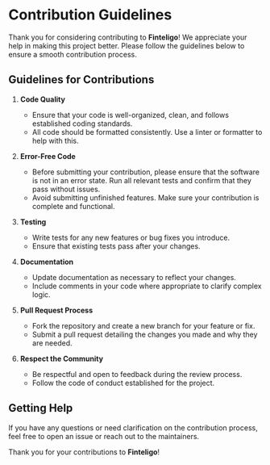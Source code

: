 # Contribution Guidelines

Thank you for considering contributing to **Finteligo**! We appreciate your help in making this project better. Please follow the guidelines below to ensure a smooth contribution process.

## Guidelines for Contributions

1. **Code Quality**

   - Ensure that your code is well-organized, clean, and follows established coding standards.
   - All code should be formatted consistently. Use a linter or formatter to help with this.

2. **Error-Free Code**

   - Before submitting your contribution, please ensure that the software is not in an error state. Run all relevant tests and confirm that they pass without issues.
   - Avoid submitting unfinished features. Make sure your contribution is complete and functional.

3. **Testing**

   - Write tests for any new features or bug fixes you introduce.
   - Ensure that existing tests pass after your changes.

4. **Documentation**

   - Update documentation as necessary to reflect your changes.
   - Include comments in your code where appropriate to clarify complex logic.

5. **Pull Request Process**

   - Fork the repository and create a new branch for your feature or fix.
   - Submit a pull request detailing the changes you made and why they are needed.

6. **Respect the Community**
   - Be respectful and open to feedback during the review process.
   - Follow the code of conduct established for the project.

## Getting Help

If you have any questions or need clarification on the contribution process, feel free to open an issue or reach out to the maintainers.

Thank you for your contributions to **Finteligo**!
